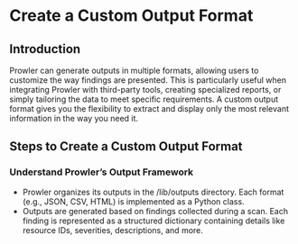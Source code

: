 # Create a Custom Output Format

## Introduction

Prowler can generate outputs in multiple formats, allowing users to customize the way findings are presented. This is particularly useful when integrating Prowler with third-party tools, creating specialized reports, or simply tailoring the data to meet specific requirements. A custom output format gives you the flexibility to extract and display only the most relevant information in the way you need it.

## Steps to Create a Custom Output Format

### Understand Prowler’s Output Framework

* Prowler organizes its outputs in the /lib/outputs directory. Each format (e.g., JSON, CSV, HTML) is implemented as a Python class.
* Outputs are generated based on findings collected during a scan. Each finding is represented as a structured dictionary containing details like resource IDs, severities, descriptions, and more.

